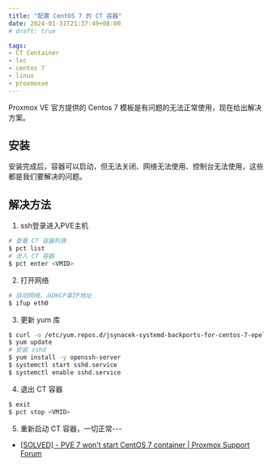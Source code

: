 ```yaml
---
title: "配置 CentOS 7 的 CT 容器"
date: 2024-01-31T21:37:49+08:00
# draft: true

tags:
- CT Container
- lxc
- centos 7
- linux
- proxmoxve
---
```

Proxmox VE 官方提供的 Centos 7 模板是有问题的无法正常使用，现在给出解决方案。

## 安装

安装完成后，容器可以启动，但无法关闭、网络无法使用、控制台无法使用，这些都是我们要解决的问题。

## 解决方法

1. ssh登录进入PVE主机
```bash 
# 查看 CT 容器列表
$ pct list
# 进入 CT 容器
$ pct enter <VMID>
```
2. 打开网络
```bash
# 启动网络，从DHCP拿IP地址
$ ifup eth0
```
3. 更新 yum 库
```bash
$ curl -o /etc/yum.repos.d/jsynacek-systemd-backports-for-centos-7-epel-7.repo https://copr.fedorainfracloud.org/coprs/jsynacek/systemd-backports-for-centos-7/repo/epel-7/jsynacek-systemd-backports-for-centos-7-epel-7.repo
$ yum update
# 安装 sshd
$ yum install -y openssh-server
$ systemctl start sshd.service
$ systemctl enable sshd.service
```
4. 退出 CT 容器
```bash
$ exit
$ pct stop <VMID>
```
5. 重新启动 CT 容器，一切正常---
- [[SOLVED] - PVE 7 won't start CentOS 7 container | Proxmox Support Forum](https://forum.proxmox.com/threads/pve-7-wont-start-centos-7-container.97834/#post-425419)